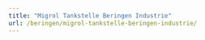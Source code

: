 ```yaml
---
title: "Migrol Tankstelle Beringen Industrie"
url: /beringen/migrol-tankstelle-beringen-industrie/
---
```

